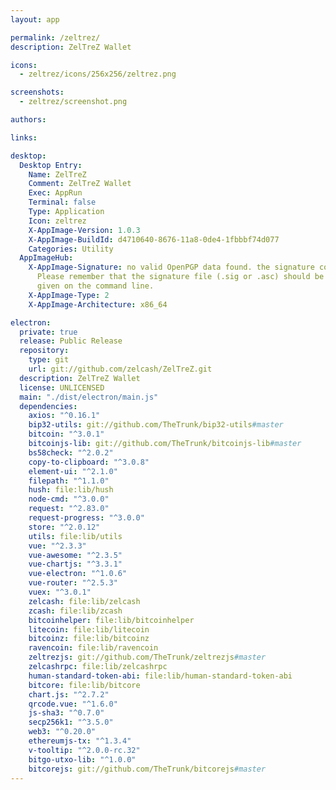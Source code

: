 ```yaml
---
layout: app

permalink: /zeltrez/
description: ZelTreZ Wallet

icons:
  - zeltrez/icons/256x256/zeltrez.png

screenshots:
  - zeltrez/screenshot.png

authors:

links:

desktop:
  Desktop Entry:
    Name: ZelTreZ
    Comment: ZelTreZ Wallet
    Exec: AppRun
    Terminal: false
    Type: Application
    Icon: zeltrez
    X-AppImage-Version: 1.0.3
    X-AppImage-BuildId: d4710640-8676-11a8-0de4-1fbbbf74d077
    Categories: Utility
  AppImageHub:
    X-AppImage-Signature: no valid OpenPGP data found. the signature could not be verified.
      Please remember that the signature file (.sig or .asc) should be the first file
      given on the command line.
    X-AppImage-Type: 2
    X-AppImage-Architecture: x86_64

electron:
  private: true
  release: Public Release
  repository:
    type: git
    url: git://github.com/zelcash/ZelTreZ.git
  description: ZelTreZ Wallet
  license: UNLICENSED
  main: "./dist/electron/main.js"
  dependencies:
    axios: "^0.16.1"
    bip32-utils: git://github.com/TheTrunk/bip32-utils#master
    bitcoin: "^3.0.1"
    bitcoinjs-lib: git://github.com/TheTrunk/bitcoinjs-lib#master
    bs58check: "^2.0.2"
    copy-to-clipboard: "^3.0.8"
    element-ui: "^2.1.0"
    filepath: "^1.1.0"
    hush: file:lib/hush
    node-cmd: "^3.0.0"
    request: "^2.83.0"
    request-progress: "^3.0.0"
    store: "^2.0.12"
    utils: file:lib/utils
    vue: "^2.3.3"
    vue-awesome: "^2.3.5"
    vue-chartjs: "^3.3.1"
    vue-electron: "^1.0.6"
    vue-router: "^2.5.3"
    vuex: "^3.0.1"
    zelcash: file:lib/zelcash
    zcash: file:lib/zcash
    bitcoinhelper: file:lib/bitcoinhelper
    litecoin: file:lib/litecoin
    bitcoinz: file:lib/bitcoinz
    ravencoin: file:lib/ravencoin
    zeltrezjs: git://github.com/TheTrunk/zeltrezjs#master
    zelcashrpc: file:lib/zelcashrpc
    human-standard-token-abi: file:lib/human-standard-token-abi
    bitcore: file:lib/bitcore
    chart.js: "^2.7.2"
    qrcode.vue: "^1.6.0"
    js-sha3: "^0.7.0"
    secp256k1: "^3.5.0"
    web3: "^0.20.0"
    ethereumjs-tx: "^1.3.4"
    v-tooltip: "^2.0.0-rc.32"
    bitgo-utxo-lib: "^1.0.0"
    bitcorejs: git://github.com/TheTrunk/bitcorejs#master
---
```

